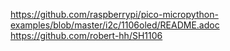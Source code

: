 https://github.com/raspberrypi/pico-micropython-examples/blob/master/i2c/1106oled/README.adoc
https://github.com/robert-hh/SH1106